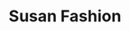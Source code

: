 ---
title: "Susan Fashion"
url: /washington/susan-fashion-minnesota-avenue-northeast/
shop: clothes
---